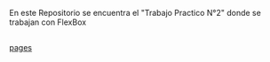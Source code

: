 En este Repositorio se encuentra el "Trabajo Practico N°2" donde se trabajan con FlexBox

##
[pages](https://sotags.github.io/TP-FlexBox)
